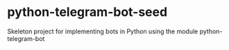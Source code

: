 # python-telegram-bot-seed
Skeleton project for implementing bots in Python using the module python-telegram-bot
